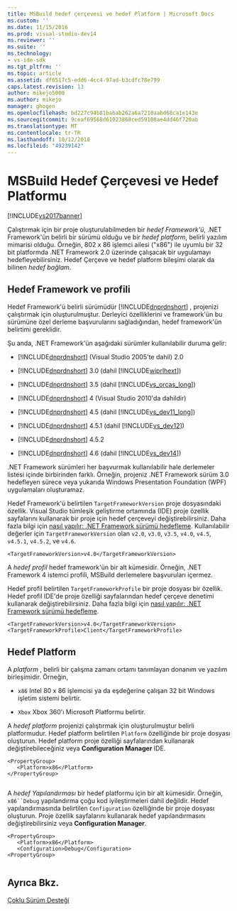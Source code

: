 ```yaml
---
title: MSBuild hedef çerçevesi ve hedef Platform | Microsoft Docs
ms.custom: ''
ms.date: 11/15/2016
ms.prod: visual-studio-dev14
ms.reviewer: ''
ms.suite: ''
ms.technology:
- vs-ide-sdk
ms.tgt_pltfrm: ''
ms.topic: article
ms.assetid: df6517c5-edd6-4cc4-97ad-b3cdfc78e799
caps.latest.revision: 13
author: mikejo5000
ms.author: mikejo
manager: ghogen
ms.openlocfilehash: bd227c94b81babab262a6a7210aabd68ca1e143e
ms.sourcegitcommit: 9ceaf69568d61023868ced59108ae4dd46f720ab
ms.translationtype: MT
ms.contentlocale: tr-TR
ms.lasthandoff: 10/12/2018
ms.locfileid: "49239142"
---
```

# <a name="msbuild-target-framework-and-target-platform"></a>MSBuild Hedef Çerçevesi ve Hedef Platformu
[!INCLUDE[vs2017banner](../includes/vs2017banner.md)]

  
Çalıştırmak için bir proje oluşturulabilmeden bir *hedef Framework'ü*, .NET Framework'ün belirli bir sürümü olduğu ve bir *hedef platform*, belirli yazılım mimarisi olduğu.  Örneğin, 802 x 86 işlemci ailesi ("x86") ile uyumlu bir 32 bit platformda .NET Framework 2.0 üzerinde çalışacak bir uygulamayı hedefleyebilirsiniz. Hedef Çerçeve ve hedef platform bileşimi olarak da bilinen *hedef bağlam*.  
  
## <a name="target-framework-and-profile"></a>Hedef Framework ve profili  
 Hedef Framework'ü belirli sürümüdür [!INCLUDE[dnprdnshort](../includes/dnprdnshort-md.md)] , projenizi çalıştırmak için oluşturulmuştur. Derleyici özelliklerini ve framework'ün bu sürümüne özel derleme başvurularını sağladığından, hedef framework'ün belirtimi gereklidir.  
  
 Şu anda, .NET Framework'ün aşağıdaki sürümler kullanılabilir duruma gelir:  
  
-   [!INCLUDE[dnprdnshort](../includes/dnprdnshort-md.md)] (Visual Studio 2005'te dahil) 2.0  
  
-   [!INCLUDE[dnprdnshort](../includes/dnprdnshort-md.md)] 3.0 (dahil [!INCLUDE[wiprlhext](../includes/wiprlhext-md.md)])  
  
-   [!INCLUDE[dnprdnshort](../includes/dnprdnshort-md.md)] 3.5 (dahil [!INCLUDE[vs_orcas_long](../includes/vs-orcas-long-md.md)])  
  
-   [!INCLUDE[dnprdnshort](../includes/dnprdnshort-md.md)] 4 (Visual Studio 2010'da dahildir)  
  
-   [!INCLUDE[dnprdnshort](../includes/dnprdnshort-md.md)] 4.5 (dahil [!INCLUDE[vs_dev11_long](../includes/vs-dev11-long-md.md)])  
  
-   [!INCLUDE[dnprdnshort](../includes/dnprdnshort-md.md)] 4.5.1 (dahil [!INCLUDE[vs_dev12](../includes/vs-dev12-md.md)])  
  
-   [!INCLUDE[dnprdnshort](../includes/dnprdnshort-md.md)] 4.5.2  
  
-   [!INCLUDE[dnprdnshort](../includes/dnprdnshort-md.md)] 4.6 (dahil [!INCLUDE[vs_dev14](../includes/vs-dev14-md.md)])  
  
 .NET Framework sürümleri her başvurmak kullanılabilir hale derlemeler listesi içinde birbirinden farklı. Örneğin, projeniz .NET Framework sürüm 3.0 hedefleyen sürece veya yukarıda Windows Presentation Foundation (WPF) uygulamaları oluşturamaz.  
  
 Hedef Framework'ü belirtilen `TargetFrameworkVersion` proje dosyasındaki özellik. Visual Studio tümleşik geliştirme ortamında (IDE) proje özellik sayfalarını kullanarak bir proje için hedef çerçeveyi değiştirebilirsiniz. Daha fazla bilgi için [nasıl yapılır: .NET Framework sürümü hedefleme](../ide/how-to-target-a-version-of-the-dotnet-framework.md). Kullanılabilir değerler için `TargetFrameworkVersion` olan `v2.0`, `v3.0`, `v3.5`, `v4.0`, `v4.5`, `v4.5.1`, `v4.5.2`, ve `v4.6`.  
  
```  
<TargetFrameworkVersion>v4.0</TargetFrameworkVersion>  
```  
  
 A *hedef profil* hedef framework'ün bir alt kümesidir. Örneğin, .NET Framework 4 istemci profili, MSBuild derlemelere başvuruları içermez.  
  
 Hedef profil belirtilen `TargetFrameworkProfile` bir proje dosyası bir özellik. Hedef profil IDE'de proje özelliği sayfalarından hedef çerçeve denetimi kullanarak değiştirebilirsiniz. Daha fazla bilgi için [nasıl yapılır: .NET Framework sürümü hedefleme](../ide/how-to-target-a-version-of-the-dotnet-framework.md).  
  
```  
<TargetFrameworkVersion>v4.0</TargetFrameworkVersion>  
<TargetFrameworkProfile>Client</TargetFrameworkProfile>  
```  
  
## <a name="target-platform"></a>Hedef Platform  
 A *platform* , belirli bir çalışma zamanı ortamı tanımlayan donanım ve yazılım birleşimidir. Örneğin,  
  
-   `x86` Intel 80 x 86 işlemcisi ya da eşdeğerine çalışan 32 bit Windows işletim sistemi belirtir.  
  
-   `Xbox` Xbox 360'ı Microsoft Platformu belirtir.  
  
 A *hedef platform* projenizi çalıştırmak için oluşturulmuştur belirli platformudur. Hedef platform belirtilen `Platform` özelliğinde bir proje dosyası oluşturun. Hedef platform proje özelliği sayfalarından kullanarak değiştirebileceğiniz veya **Configuration Manager** IDE.  
  
```  
<PropertyGroup>  
   <Platform>x86</Platform>  
</PropertyGroup>  
  
```  
  
 A *hedef Yapılandırması* bir hedef platformu için bir alt kümesidir. Örneğin, `x86``Debug` yapılandırma çoğu kod iyileştirmeleri dahil değildir. Hedef yapılandırmasında belirtilen `Configuration` özelliğinde bir proje dosyası oluşturun. Proje özellik sayfalarını kullanarak hedef yapılandırmasını değiştirebilirsiniz veya **Configuration Manager**.  
  
```  
<PropertyGroup>  
   <Platform>x86</Platform>  
   <Configuration>Debug</Configuration>  
<PropertyGroup>  
  
```  
  
## <a name="see-also"></a>Ayrıca Bkz.  
 [Çoklu Sürüm Desteği](../msbuild/msbuild-multitargeting-overview.md)



